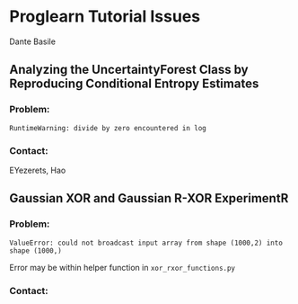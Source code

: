 # Proglearn Tutorial Issues

Dante Basile

## Analyzing the UncertaintyForest Class by Reproducing Conditional Entropy Estimates

### Problem:

`RuntimeWarning: divide by zero encountered in log`

### Contact:

EYezerets, Hao

## Gaussian XOR and Gaussian R-XOR ExperimentR

### Problem:

`ValueError: could not broadcast input array from shape (1000,2) into shape (1000,)`

Error may be within helper function in `xor_rxor_functions.py`

### Contact:
